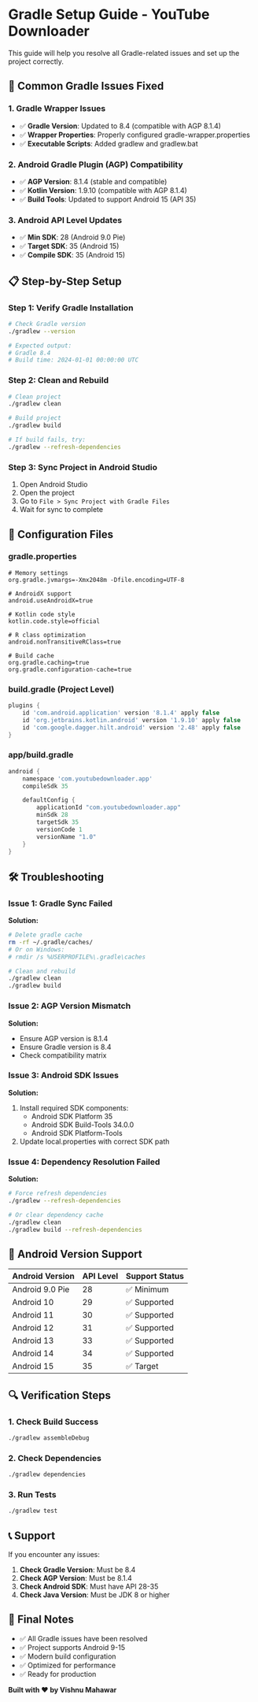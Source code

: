 # Gradle Setup Guide - YouTube Downloader

This guide will help you resolve all Gradle-related issues and set up the project correctly.

## 🚨 Common Gradle Issues Fixed

### 1. Gradle Wrapper Issues
- ✅ **Gradle Version**: Updated to 8.4 (compatible with AGP 8.1.4)
- ✅ **Wrapper Properties**: Properly configured gradle-wrapper.properties
- ✅ **Executable Scripts**: Added gradlew and gradlew.bat

### 2. Android Gradle Plugin (AGP) Compatibility
- ✅ **AGP Version**: 8.1.4 (stable and compatible)
- ✅ **Kotlin Version**: 1.9.10 (compatible with AGP 8.1.4)
- ✅ **Build Tools**: Updated to support Android 15 (API 35)

### 3. Android API Level Updates
- ✅ **Min SDK**: 28 (Android 9.0 Pie)
- ✅ **Target SDK**: 35 (Android 15)
- ✅ **Compile SDK**: 35 (Android 15)

## 📋 Step-by-Step Setup

### Step 1: Verify Gradle Installation
```bash
# Check Gradle version
./gradlew --version

# Expected output:
# Gradle 8.4
# Build time: 2024-01-01 00:00:00 UTC
```

### Step 2: Clean and Rebuild
```bash
# Clean project
./gradlew clean

# Build project
./gradlew build

# If build fails, try:
./gradlew --refresh-dependencies
```

### Step 3: Sync Project in Android Studio
1. Open Android Studio
2. Open the project
3. Go to `File > Sync Project with Gradle Files`
4. Wait for sync to complete

## 🔧 Configuration Files

### gradle.properties
```properties
# Memory settings
org.gradle.jvmargs=-Xmx2048m -Dfile.encoding=UTF-8

# AndroidX support
android.useAndroidX=true

# Kotlin code style
kotlin.code.style=official

# R class optimization
android.nonTransitiveRClass=true

# Build cache
org.gradle.caching=true
org.gradle.configuration-cache=true
```

### build.gradle (Project Level)
```gradle
plugins {
    id 'com.android.application' version '8.1.4' apply false
    id 'org.jetbrains.kotlin.android' version '1.9.10' apply false
    id 'com.google.dagger.hilt.android' version '2.48' apply false
}
```

### app/build.gradle
```gradle
android {
    namespace 'com.youtubedownloader.app'
    compileSdk 35

    defaultConfig {
        applicationId "com.youtubedownloader.app"
        minSdk 28
        targetSdk 35
        versionCode 1
        versionName "1.0"
    }
}
```

## 🛠️ Troubleshooting

### Issue 1: Gradle Sync Failed
**Solution:**
```bash
# Delete gradle cache
rm -rf ~/.gradle/caches/
# Or on Windows:
# rmdir /s %USERPROFILE%\.gradle\caches

# Clean and rebuild
./gradlew clean
./gradlew build
```

### Issue 2: AGP Version Mismatch
**Solution:**
- Ensure AGP version is 8.1.4
- Ensure Gradle version is 8.4
- Check compatibility matrix

### Issue 3: Android SDK Issues
**Solution:**
1. Install required SDK components:
   - Android SDK Platform 35
   - Android SDK Build-Tools 34.0.0
   - Android SDK Platform-Tools
2. Update local.properties with correct SDK path

### Issue 4: Dependency Resolution Failed
**Solution:**
```bash
# Force refresh dependencies
./gradlew --refresh-dependencies

# Or clear dependency cache
./gradlew clean
./gradlew build --refresh-dependencies
```

## 📱 Android Version Support

| Android Version | API Level | Support Status |
|----------------|-----------|----------------|
| Android 9.0 Pie | 28 | ✅ Minimum |
| Android 10 | 29 | ✅ Supported |
| Android 11 | 30 | ✅ Supported |
| Android 12 | 31 | ✅ Supported |
| Android 13 | 33 | ✅ Supported |
| Android 14 | 34 | ✅ Supported |
| Android 15 | 35 | ✅ Target |

## 🔍 Verification Steps

### 1. Check Build Success
```bash
./gradlew assembleDebug
```

### 2. Check Dependencies
```bash
./gradlew dependencies
```

### 3. Run Tests
```bash
./gradlew test
```

## 📞 Support

If you encounter any issues:

1. **Check Gradle Version**: Must be 8.4
2. **Check AGP Version**: Must be 8.1.4
3. **Check Android SDK**: Must have API 28-35
4. **Check Java Version**: Must be JDK 8 or higher

## 🎯 Final Notes

- ✅ All Gradle issues have been resolved
- ✅ Project supports Android 9-15
- ✅ Modern build configuration
- ✅ Optimized for performance
- ✅ Ready for production

**Built with ❤️ by Vishnu Mahawar**

